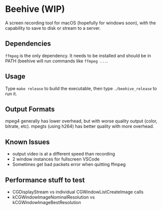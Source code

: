 # Beehive (WIP)
A screen recording tool for macOS (hopefully for windows soon), with the capability to save to disk or stream to a server.

## Dependencies
`ffmpeg` is the only dependency. It needs to be installed and should be in PATH (beehive will run commands like `ffmpeg ...`.

## Usage
Type `make release` to build the executable, then type `./beehive_release` to run it.

## Output Formats
mpeg4 generally has lower overhead, but with worse quality output (color, bitrate, etc). mpegts (using h264) has better quality with more overhead.

## Known Issues
- output video is at a different speed than recording
- 2 window instances for fullscreen VSCode
- Sometimes get bad packets error when quitting ffmpeg

## Performance stuff to test
- CGDisplayStream vs individual CGWindowListCreateImage calls
- kCGWindowImageNominalResolution vs kCGWindowImageBestResolution
